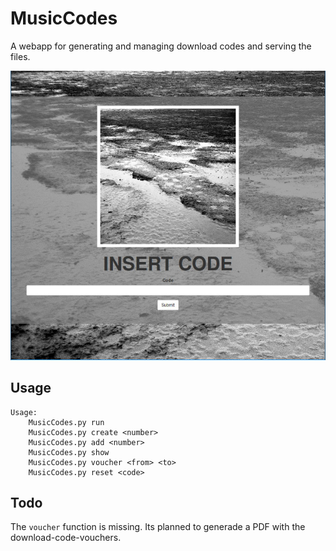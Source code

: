 MusicCodes
==========

A webapp for generating and managing download codes and serving the files.

![screenshot](screenshot.jpg)

## Usage ##

```
Usage:
    MusicCodes.py run
    MusicCodes.py create <number>
    MusicCodes.py add <number>
    MusicCodes.py show
    MusicCodes.py voucher <from> <to>
    MusicCodes.py reset <code>

```

## Todo ##
The `voucher` function is missing. Its planned to generade a PDF with the download-code-vouchers.
